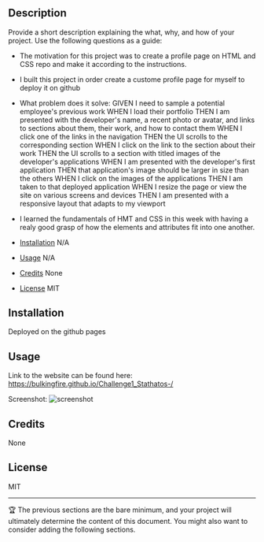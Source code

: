 # <Challenge-1>

## Description

Provide a short description explaining the what, why, and how of your project. Use the following questions as a guide:

- The motivation for this project was to create a profile page on  HTML and CSS repo and make it according to the instructions. 
- I built this project in order create a custome profile page for myself to deploy it on github 
- What problem does it solve:
GIVEN I need to sample a potential employee's previous work
WHEN I load their portfolio
THEN I am presented with the developer's name, a recent photo or avatar, and links to sections about them, their work, and how to contact them
WHEN I click one of the links in the navigation
THEN the UI scrolls to the corresponding section
WHEN I click on the link to the section about their work
THEN the UI scrolls to a section with titled images of the developer's applications
WHEN I am presented with the developer's first application
THEN that application's image should be larger in size than the others
WHEN I click on the images of the applications
THEN I am taken to that deployed application
WHEN I resize the page or view the site on various screens and devices
THEN I am presented with a responsive layout that adapts to my viewport

- I learned the fundamentals of HMT and CSS in this week with having a realy good grasp of how the elements and attributes fit into one another. 


- [Installation](#installation) N/A
- [Usage](#usage) N/A
- [Credits](#credits) None
- [License](#license) MIT

## Installation

Deployed on the github pages 

## Usage

Link to the website can be found here: https://bulkingfire.github.io/Challenge1_Stathatos-/

Screenshot:
![screenshot](assets/images/screenshot.PNG)

## Credits

None

## License

MIT

---

🏆 The previous sections are the bare minimum, and your project will ultimately determine the content of this document. You might also want to consider adding the following sections.

